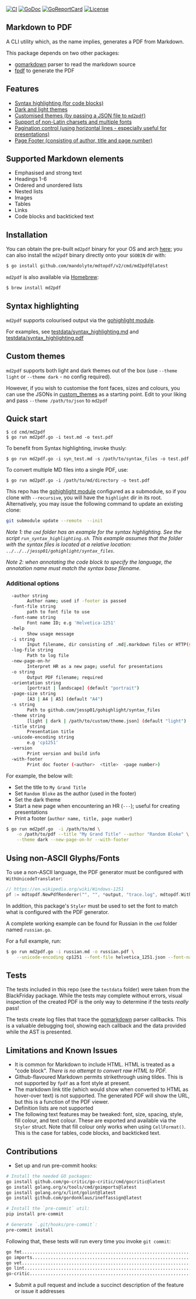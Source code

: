 
[![CI][badge-build]][build]
[![GoDoc][go-docs-badge]][go-docs]
[![GoReportCard][go-report-card-badge]][go-report-card]
[![License][badge-license]][license]

## Markdown to PDF

A CLI utility which, as the name implies, generates a PDF from Markdown.

This package depends on two other packages:
- [gomarkdown](https://github.com/gomarkdown/markdown) parser to read the markdown source
- [fpdf](https://codeberg.org/go-pdf/fpdf) to generate the PDF

## Features

- [Syntax highlighting (for code blocks)](#syntax-highlighting)
- [Dark and light themes](#custom-themes)
- [Customised themes (by passing a JSON file to `md2pdf`)](#custom-themes)
- [Support of non-Latin charsets and multiple fonts](#using-non-ascii-glyphsfonts)
- [Pagination control (using horizontal lines - especially useful for presentations)](#additional-options)
- [Page Footer (consisting of author, title and page number)](#additional-options)

## Supported Markdown elements

- Emphasised and strong text 
- Headings 1-6
- Ordered and unordered lists
- Nested lists
- Images
- Tables
- Links
- Code blocks and backticked text

## Installation 

You can obtain the pre-built `md2pdf` binary for your OS and arch
[here](https://github.com/solworktech/md2pdf/releases); 
you can also install the `md2pdf` binary directly onto your `$GOBIN` dir with:

```sh
$ go install github.com/mandolyte/mdtopdf/v2/cmd/md2pdf@latest
```

`md2pdf` is also available via [Homebrew](https://formulae.brew.sh/formula/md2pdf):

```sh
$ brew install md2pdf
```

## Syntax highlighting

`md2pdf` supports colourised output via the [gohighlight module](https://github.com/jessp01/gohighlight).

For examples, see [testdata/syntax_highlighting.md](./testdata/syntax_highlighting.md) and 
[testdata/syntax_highlighting.pdf](./testdata/syntax_highlighting.pdf)

## Custom themes

`md2pdf` supports both light and dark themes out of the box (use `--theme light` or `--theme dark` - no config required). 

However, if you wish to customise the font faces, sizes and colours, you can use the JSONs in
[custom_themes](./custom_themes) as a starting point. Edit to your liking and pass `--theme /path/to/json` to `md2pdf`

## Quick start

```
$ cd cmd/md2pdf
$ go run md2pdf.go -i test.md -o test.pdf
```

To benefit from Syntax highlighting, invoke thusly:

```
$ go run md2pdf.go -i syn_test.md -s /path/to/syntax_files -o test.pdf
```

To convert multiple MD files into a single PDF, use:
```
$ go run md2pdf.go -i /path/to/md/directory -o test.pdf
```

This repo has the [gohighlight module](https://github.com/jessp01/gohighlight) configured as a submodule, so if you clone
with `--recursive`, you will have the `highlight` dir in its root. Alternatively, you may issue the following command to update an
existing clone:

```sh
git submodule update --remote  --init
```

*Note 1: the `cmd` folder has an example for the syntax highlighting. 
See the script `run_syntax_highlighting.sh`. This example assumes that
the folder with the syntax files is located at a relative location:
`../../../jessp01/gohighlight/syntax_files`.*

*Note 2: when annotating the code block to specify the language, the
annotation name must match the syntax base filename.*

### Additional options

```sh
  -author string
    	Author name; used if -footer is passed
  -font-file string
    	path to font file to use
  -font-name string
    	Font name ID; e.g 'Helvetica-1251'
  -help
    	Show usage message
  -i string
    	Input filename, dir consisting of .md|.markdown files or HTTP(s) URL; default is os.Stdin
  -log-file string
    	Path to log file
  -new-page-on-hr
    	Interpret HR as a new page; useful for presentations
  -o string
    	Output PDF filename; required
  -orientation string
    	[portrait | landscape] (default "portrait")
  -page-size string
    	[A3 | A4 | A5] (default "A4")
  -s string
    	Path to github.com/jessp01/gohighlight/syntax_files
  -theme string
    	[light | dark | /path/to/custom/theme.json] (default "light")
  -title string
    	Presentation title
  -unicode-encoding string
    	e.g 'cp1251'
  -version
    	Print version and build info
  -with-footer
    	Print doc footer (<author>  <title>  <page number>)
```

For example, the below will:

- Set the title to `My Grand Title`
- Set `Random Bloke` as the author (used in the footer)
- Set the dark theme
- Start a new page when encountering an HR (`---`); useful for creating presentations
- Print a footer (`author name, title, page number`)

```sh
$ go run md2pdf.go  -i /path/to/md \
    -o /path/to/pdf --title "My Grand Title" --author "Random Bloke" \
    --theme dark --new-page-on-hr --with-footer
```

## Using non-ASCII Glyphs/Fonts

To use a non-ASCII language, the PDF generator must be configured with `WithUnicodeTranslator`:

```go
// https://en.wikipedia.org/wiki/Windows-1251
pf := mdtopdf.NewPdfRenderer("", "", *output, "trace.log", mdtopdf.WithUnicodeTranslator("cp1251")) 
```

In addition, this package's `Styler` must be used to set the font to match what is configured with the PDF generator.

A complete working example can be found for Russian in the `cmd` folder named
`russian.go`.

For a full example, run:

```sh
$ go run md2pdf.go -i russian.md -o russian.pdf \
    --unicode-encoding cp1251 --font-file helvetica_1251.json --font-name Helvetica_1251
```

## Tests

The tests included in this repo (see the `testdata` folder) were taken from the BlackFriday package.
While the tests may complete without errors, visual inspection of the created PDF is the
only way to determine if the tests *really* pass!

The tests create log files that trace the [gomarkdown](https://github.com/gomarkdown/markdown) parser
callbacks. This is a valuable debugging tool, showing each callback 
and the data provided while the AST is presented.

## Limitations and Known Issues

- It is common for Markdown to include HTML. HTML is treated as a "code block". *There is no attempt to convert raw HTML to PDF.*
- Github-flavoured Markdown permits strikethrough using tildes. This is not supported by `fpdf` as a font style at present.
- The markdown link title (which would show when converted to HTML as hover-over text) is not supported. The generated PDF will show the URL, but this is a function of the PDF viewer.
- Definition lists are not supported
- The following text features may be tweaked: font, size, spacing, style, fill colour, and text colour. These are exported and available via the `Styler` struct. Note that fill colour only works when using `CellFormat()`. This is the case for tables, code blocks, and backticked text.

## Contributions

- Set up and run pre-commit hooks:

```sh
# Install the needed GO packages:
go install github.com/go-critic/go-critic/cmd/gocritic@latest
go install golang.org/x/tools/cmd/goimports@latest
go install golang.org/x/lint/golint@latest
go install github.com/gordonklaus/ineffassign@latest

# Install the `pre-commit` util:
pip install pre-commit

# Generate `.git/hooks/pre-commit`:
pre-commit install
```

Following that, these tests will run every time you invoke `git commit`:
```sh
go fmt...................................................................Passed
go imports...............................................................Passed
go vet...................................................................Passed
go lint..................................................................Passed
go-critic................................................................Passed
```

- Submit a pull request and include a succinct description of the feature or issue it addresses 

[license]: ./LICENSE
[badge-license]: https://img.shields.io/github/license/solworktech/mdtopdf.svg
[go-docs-badge]: https://godoc.org/github.com/mandolyte/mdtopdf?status.svg
[go-docs]: https://godoc.org/github.com/mandolyte/mdtopdf/v2
[badge-build]: https://github.com/solworktech/mdtopdf/actions/workflows/go.yml/badge.svg
[build]: https://github.com/solworktech/mdtopdf/actions/workflows/go.yml
[go-report-card-badge]: https://goreportcard.com/badge/github.com/mandolyte/mdtopdf/v2
[go-report-card]: https://goreportcard.com/report/github.com/mandolyte/mdtopdf/v2
